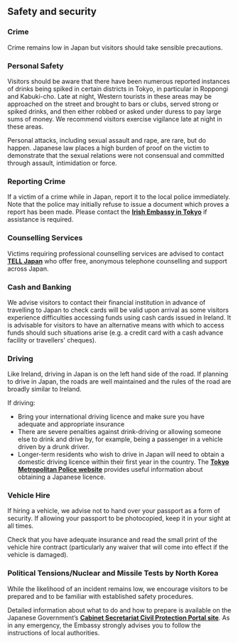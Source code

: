 ## Safety and security

### **Crime**

Crime remains low in Japan but visitors should take sensible precautions.

### **Personal Safety**

Visitors should be aware that there have been numerous reported instances of drinks being spiked in certain districts in Tokyo, in particular in Roppongi and Kabuki-cho. Late at night, Western tourists in these areas may be approached on the street and brought to bars or clubs, served strong or spiked drinks, and then either robbed or asked under duress to pay large sums of money. We recommend visitors exercise vigilance late at night in these areas.

Personal attacks, including sexual assault and rape, are rare, but do happen. Japanese law places a high burden of proof on the victim to demonstrate that the sexual relations were not consensual and committed through assault, intimidation or force.

### **Reporting Crime**

If a victim of a crime while in Japan, report it to the local police immediately. Note that the police may initially refuse to issue a document which proves a report has been made. Please contact the [**Irish Embassy in Tokyo**](https://www.ireland.ie/en/japan/) if assistance is required.

### **Counselling Services**

Victims requiring professional counselling services are advised to contact [**TELL Japan**](http://telljp.com/) who offer free, anonymous telephone counselling and support across Japan.

### **Cash and Banking**

We advise visitors to contact their financial institution in advance of travelling to Japan to check cards will be valid upon arrival as some visitors experience difficulties accessing funds using cash cards issued in Ireland. It is advisable for visitors to have an alternative means with which to access funds should such situations arise (e.g. a credit card with a cash advance facility or travellers' cheques).

### **Driving**

Like Ireland, driving in Japan is on the left hand side of the road. If planning to drive in Japan, the roads are well maintained and the rules of the road are broadly similar to Ireland.

If driving:

* Bring your international driving licence and make sure you have adequate and appropriate insurance
* There are severe penalties against drink-driving or allowing someone else to drink and drive by, for example, being a passenger in a vehicle driven by a drunk driver.
* Longer-term residents who wish to drive in Japan will need to obtain a domestic driving licence within their first year in the country. The [**Tokyo Metropolitan Police website**](https://www.keishicho.metro.tokyo.lg.jp/multilingual/english/traffic_safety/drivers_licenses/index.html) provides useful information about obtaining a Japanese licence.

### **Vehicle Hire**

If hiring a vehicle, we advise not to hand over your passport as a form of security. If allowing your passport to be photocopied, keep it in your sight at all times.

Check that you have adequate insurance and read the small print of the vehicle hire contract (particularly any waiver that will come into effect if the vehicle is damaged).

### **Political Tensions/Nuclear and Missile Tests by North Korea**

While the likelihood of an incident remains low, we encourage visitors to be prepared and to be familiar with established safety procedures.

Detailed information about what to do and how to prepare is available on the Japanese Government’s [**Cabinet Secretariat Civil Protection Portal site**](http://www.kokuminhogo.go.jp/en/pdf/protecting.pdf). As in any emergency, the Embassy strongly advises you to follow the instructions of local authorities.